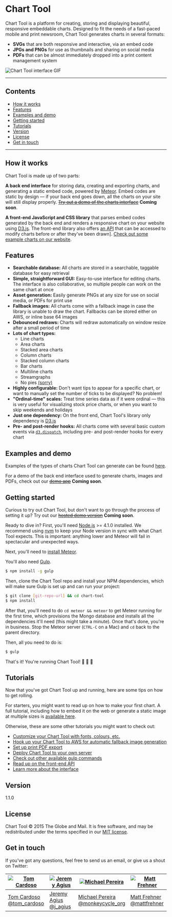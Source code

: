 # Chart Tool

Chart Tool is a platform for creating, storing and displaying beautiful, responsive embeddable charts. Designed to fit the needs of a fast-paced mobile and print newsroom, Chart Tool generates charts in several formats: 

* **SVGs** that are both responsive and interactive, via an embed code
* **JPGs and PNGs** for use as thumbnails and sharing on social media
* **PDFs** that can be almost immediately dropped into a print content management system   

   
![Chart Tool interface GIF](http://i.imgur.com/yKVKVPD.gif)


----------
## Contents

* [How it works](#how-it-works)
* [Features](#features)
* [Examples and demo](#examples-and-demo)
* [Getting started](#getting-started)
* [Tutorials](#tutorials)
* [Version](#version)
* [License](#license)
* [Get in touch](#get-in-touch)

----------


## How it works

Chart Tool is made up of two parts:

**A back end interface** for storing data, creating and exporting charts, and generating a static embed code, powered by [Meteor](https://www.meteor.com/). Embed codes are static by design — if your back end goes down, all the charts on your site will still display properly. ~~[Try out a demo of the charts interface](http://chart-tool.meteor.com)~~ **Coming soon**.


**A front-end JavaScript and CSS library** that parses embed codes generated by the back end and renders a responsive chart on your website using [D3.js](http://d3js.org). The front-end library also offers [an API](https://github.com/globeandmail/chart-tool/blob/master/tutorials/api.md) that can be accessed to modify charts before or after they've been drawn]. [Check out some example charts on our website](http://globeandmail.github.io/chart-tool).


## Features

* **Searchable database:** All charts are stored in a searchable, taggable database for easy retrieval
* **Simple, straightforward GUI:** Easy-to-use interface for editing charts. The interface is also collaborative, so multiple people can work on the same chart at once
* **Asset generation:** Easily generate PNGs at any size for use on social media, or PDFs for print use
* **Fallback images:** All charts come with a fallback image in case the library is unable to draw the chart. Fallbacks can be stored either on AWS, or inline base 64 images
* **Debounced redraws:** Charts will redraw automatically on window resize after a small period of time
* **Lots of chart types:** 
  * Line charts
  * Area charts
  * Stacked area charts
  * Column charts
  * Stacked column charts
  * Bar charts
  * Multiline charts
  * Streamgraphs
  * No pies [(sorry)](http://www.storytellingwithdata.com/blog/2011/07/death-to-pie-charts)
* **Highly configurable:** Don't want tips to appear for a specific chart, or want to manually set the number of ticks to be displayed? No problem!
* **"Ordinal-time" scales:** Treat time series data as if it were ordinal — this is very useful for visualizing stock price charts, or when you want to skip weekends and holidays
* **Just one dependency:** On the front end, Chart Tool's library only dependency is [D3.js](https://github.com/mbostock/d3/)
* **Pre- and post-render hooks:** All charts come with several basic custom events via [`d3.dispatch`](https://github.com/mbostock/d3/wiki/Internals#d3_dispatch), including pre- and post-render hooks for every chart


## Examples and demo

Examples of the types of charts Chart Tool can generate can be found [here](http://globeandmail.github.io/chart-tool).

For a demo of the back end interface used to generate charts, images and PDFs, check out our ~~[demo app](http://chart-tool.meteor.com)~~ **Coming soon**.


## Getting started

Curious to try out Chart Tool, but don't want to go through the process of setting it up? Try out our ~~[hosted demo version](http://chart-tool.meteor.com)~~ **Coming soon**.

Ready to dive in? First, you'll need [Node.js](https://nodejs.org) >= 4.1.0 installed. We recommend using [nvm](https://github.com/creationix/nvm) to keep your Node version in sync with what Chart Tool expects. This is important: anything lower and Meteor will fail in spectacular and unexpected ways.

Next, you'll need to [install Meteor](https://www.meteor.com/install).

You'll also need [Gulp](http://gulpjs.com/).

```sh
$ npm install -g gulp
```

Then, clone the Chart Tool repo and install your NPM dependencies, which will make sure Gulp is set up and can run your project:

```sh
$ git clone [git-repo-url] && cd chart-tool
$ npm install
```

After that, you'll need to do `cd meteor && meteor` to get Meteor running for the first time, which provisions the Mongo database and installs all the dependencies it'll need (this might take a minute). Once that's done, you're in business. Stop the Meteor server (`CTRL-C` on a Mac) and `cd` back to the parent directory.

Then, all you need to do is:

```sh
$ gulp
```

That's it! You're running Chart Tool!  :tada: :tada: :tada:


## Tutorials

Now that you've got Chart Tool up and running, here are some tips on how to get rolling.

For starters, you might want to read up on how to make your first chart. A full tutorial, including how to embed it on the web or generate a static image at multiple sizes is [available here](https://github.com/globeandmail/chart-tool/blob/master/tutorials/first-chart.md).

Otherwise, these are some other tutorials you might want to check out: 

* [Customize your Chart Tool with fonts, colours, etc.](https://github.com/globeandmail/chart-tool/blob/master/tutorials/customizing.md)
* [Hook up your Chart Tool to AWS for automatic fallback image generation](https://github.com/globeandmail/chart-tool/blob/master/tutorials/thumbnails.md)
* [Set up print PDF export](https://github.com/globeandmail/chart-tool/blob/master/tutorials/print.md)
* [Deploy Chart Tool to your own server](https://github.com/globeandmail/chart-tool/blob/master/tutorials/deploying.md)
* [Check out other available gulp commands](https://github.com/globeandmail/chart-tool/blob/master/tutorials/gulp.md)
* [Read up on the front-end API](https://github.com/globeandmail/chart-tool/blob/master/tutorials/api.md)
* [Learn more about the interface](https://github.com/globeandmail/chart-tool/blob/master/tutorials/interface.md)


## Version

1.1.0


## License

Chart Tool © 2015 The Globe and Mail. It is free software, and may be redistributed under the terms specified in our [MIT license](https://github.com/globeandmail/chart-tool/blob/master/LICENSE.md).


## Get in touch

If you've got any questions, feel free to send us an email, or give us a shout on Twitter:

[![Tom Cardoso](https://avatars0.githubusercontent.com/u/2408118?v=3&s=200)](https://github.com/tomcardoso) | [![Jeremy Agius](https://pbs.twimg.com/profile_images/1817572938/jagius_200x200.jpeg)](https://github.com/jagius) | [![Michael Pereira](https://avatars0.githubusercontent.com/u/212666?v=3&s=200)](https://github.com/monkeycycle) | [![Matt Frehner](https://avatars0.githubusercontent.com/u/768618?v=3&s=200)](https://github.com/mattfrehner)
---|---|---|---
[Tom Cardoso](mailto:tcardoso@globeandmail.com) <br> [@tom_cardoso](https://www.twitter.com/tom_cardoso) | [Jeremy Agius](mailto:jagius@globeandmail.com) <br> [@j_agius](https://www.twitter.com/j_agius) | [Michael Pereira](mailto:mpereira@globeandmail.com) <br> [@monkeycycle_org](https://www.twitter.com/monkeycycle_org) | [Matt Frehner](mailto:mfrehner@globeandmail.com) <br> [@mattfrehner](https://www.twitter.com/mattfrehner)
